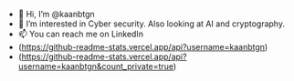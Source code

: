 - 👋 Hi, I’m @kaanbtgn
- 👀 I’m interested in Cyber security. Also looking at AI and cryptography.
- 📫 You can reach me on LinkedIn
- (https://github-readme-stats.vercel.app/api?username=kaanbtgn)
- (https://github-readme-stats.vercel.app/api?username=kaanbtgn&count_private=true)
<!---
kaanbtgn/kaanbtgn is a ✨ special ✨ repository because its `README.md` (this file) appears on your GitHub profile.
You can click the Preview link to take a look at your changes.
--->
